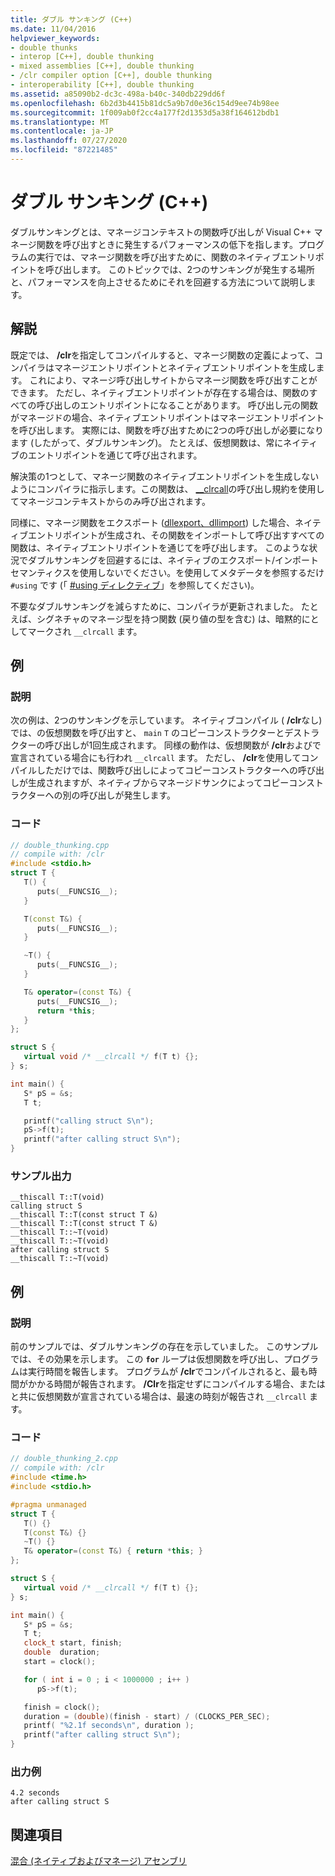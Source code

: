 ```yaml
---
title: ダブル サンキング (C++)
ms.date: 11/04/2016
helpviewer_keywords:
- double thunks
- interop [C++], double thunking
- mixed assemblies [C++], double thunking
- /clr compiler option [C++], double thunking
- interoperability [C++], double thunking
ms.assetid: a85090b2-dc3c-498a-b40c-340db229dd6f
ms.openlocfilehash: 6b2d3b4415b81dc5a9b7d0e36c154d9ee74b98ee
ms.sourcegitcommit: 1f009ab0f2cc4a177f2d1353d5a38f164612bdb1
ms.translationtype: MT
ms.contentlocale: ja-JP
ms.lasthandoff: 07/27/2020
ms.locfileid: "87221485"
---
```

# <a name="double-thunking-c"></a>ダブル サンキング (C++)

ダブルサンキングとは、マネージコンテキストの関数呼び出しが Visual C++ マネージ関数を呼び出すときに発生するパフォーマンスの低下を指します。プログラムの実行では、マネージ関数を呼び出すために、関数のネイティブエントリポイントを呼び出します。 このトピックでは、2つのサンキングが発生する場所と、パフォーマンスを向上させるためにそれを回避する方法について説明します。

## <a name="remarks"></a>解説

既定では、 **/clr**を指定してコンパイルすると、マネージ関数の定義によって、コンパイラはマネージエントリポイントとネイティブエントリポイントを生成します。 これにより、マネージ呼び出しサイトからマネージ関数を呼び出すことができます。 ただし、ネイティブエントリポイントが存在する場合は、関数のすべての呼び出しのエントリポイントになることがあります。 呼び出し元の関数がマネージドの場合、ネイティブエントリポイントはマネージエントリポイントを呼び出します。 実際には、関数を呼び出すために2つの呼び出しが必要になります (したがって、ダブルサンキング)。 たとえば、仮想関数は、常にネイティブのエントリポイントを通じて呼び出されます。

解決策の1つとして、マネージ関数のネイティブエントリポイントを生成しないようにコンパイラに指示します。この関数は、 [__clrcall](../cpp/clrcall.md)の呼び出し規約を使用してマネージコンテキストからのみ呼び出されます。

同様に、マネージ関数をエクスポート ([dllexport、dllimport](../cpp/dllexport-dllimport.md)) した場合、ネイティブエントリポイントが生成され、その関数をインポートして呼び出すすべての関数は、ネイティブエントリポイントを通じてを呼び出します。 このような状況でダブルサンキングを回避するには、ネイティブのエクスポート/インポートセマンティクスを使用しないでください。を使用してメタデータを参照するだけ `#using` です (「 [#using ディレクティブ](../preprocessor/hash-using-directive-cpp.md)」を参照してください)。

不要なダブルサンキングを減らすために、コンパイラが更新されました。 たとえば、シグネチャのマネージ型を持つ関数 (戻り値の型を含む) は、暗黙的にとしてマークされ `__clrcall` ます。

## <a name="example"></a>例

### <a name="description"></a>説明

次の例は、2つのサンキングを示しています。 ネイティブコンパイル ( **/clr**なし) では、の仮想関数を呼び出すと、 `main` `T` のコピーコンストラクターとデストラクターの呼び出しが1回生成されます。 同様の動作は、仮想関数が **/clr**およびで宣言されている場合にも行われ `__clrcall` ます。 ただし、 **/clr**を使用してコンパイルしただけでは、関数呼び出しによってコピーコンストラクターへの呼び出しが生成されますが、ネイティブからマネージドサンクによってコピーコンストラクターへの別の呼び出しが発生します。

### <a name="code"></a>コード

```cpp
// double_thunking.cpp
// compile with: /clr
#include <stdio.h>
struct T {
   T() {
      puts(__FUNCSIG__);
   }

   T(const T&) {
      puts(__FUNCSIG__);
   }

   ~T() {
      puts(__FUNCSIG__);
   }

   T& operator=(const T&) {
      puts(__FUNCSIG__);
      return *this;
   }
};

struct S {
   virtual void /* __clrcall */ f(T t) {};
} s;

int main() {
   S* pS = &s;
   T t;

   printf("calling struct S\n");
   pS->f(t);
   printf("after calling struct S\n");
}
```

### <a name="sample-output"></a>サンプル出力

```
__thiscall T::T(void)
calling struct S
__thiscall T::T(const struct T &)
__thiscall T::T(const struct T &)
__thiscall T::~T(void)
__thiscall T::~T(void)
after calling struct S
__thiscall T::~T(void)
```

## <a name="example"></a>例

### <a name="description"></a>説明

前のサンプルでは、ダブルサンキングの存在を示していました。 このサンプルでは、その効果を示します。 この **`for`** ループは仮想関数を呼び出し、プログラムは実行時間を報告します。 プログラムが **/clr**でコンパイルされると、最も時間がかかる時間が報告されます。 **/Clr**を指定せずにコンパイルする場合、またはと共に仮想関数が宣言されている場合は、最速の時刻が報告され `__clrcall` ます。

### <a name="code"></a>コード

```cpp
// double_thunking_2.cpp
// compile with: /clr
#include <time.h>
#include <stdio.h>

#pragma unmanaged
struct T {
   T() {}
   T(const T&) {}
   ~T() {}
   T& operator=(const T&) { return *this; }
};

struct S {
   virtual void /* __clrcall */ f(T t) {};
} s;

int main() {
   S* pS = &s;
   T t;
   clock_t start, finish;
   double  duration;
   start = clock();

   for ( int i = 0 ; i < 1000000 ; i++ )
      pS->f(t);

   finish = clock();
   duration = (double)(finish - start) / (CLOCKS_PER_SEC);
   printf( "%2.1f seconds\n", duration );
   printf("after calling struct S\n");
}
```

### <a name="sample-output"></a>出力例

```
4.2 seconds
after calling struct S
```

## <a name="see-also"></a>関連項目

[混合 (ネイティブおよびマネージ) アセンブリ](../dotnet/mixed-native-and-managed-assemblies.md)
